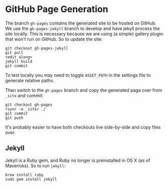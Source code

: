 GitHub Page Generation
======================

The branch `gh-pages` contains the generated site to be hosted on GitHub.
We use the `gh-pages-jekyll` branch to develop and have jekyll process the site locally.
This is necessary because we are using (a simple) gallery plugin that won't run on GitHub.
So to update the site:

    git checkout gh-pages-jekyll
    git pull
    <edit along>
    jekyll build
    git commit

To test locally you may need to toggle `ASSET_PATH` in the settings file to generate relative paths.

Then switch to the `gh-pages` branch and copy the generated page over from `_site` and commit:

    git checkout gh-pages
    rsync -a _site/ ./
    git commit
    git push

It's probably easier to have both checkouts live side-by-side and copy files over.


## Jekyll

Jekyll is a Ruby gem, and Ruby no longer is preinstalled in OS X (as of Mavericks).
So to run `jekyll`:

    brew install ruby
    sudo gem install jekyll


